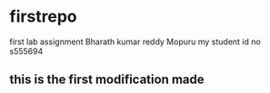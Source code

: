 # firstrepo
first lab assignment
Bharath kumar reddy Mopuru
my student id no s555694 
## this is the first modification made